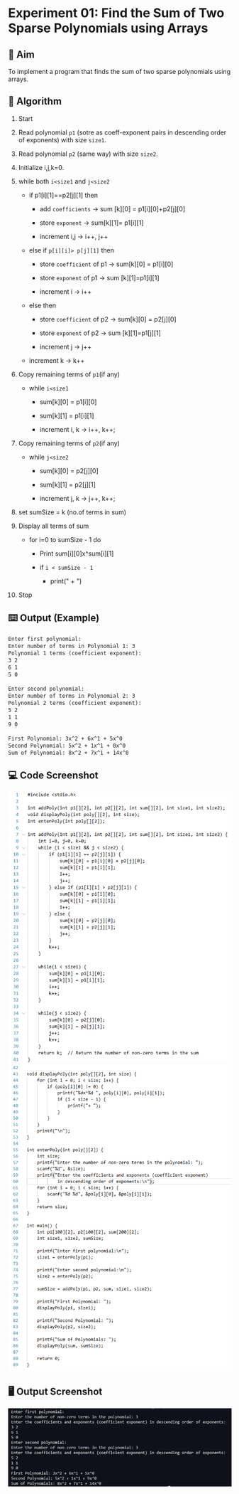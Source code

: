 # Experiment 01: Find the Sum of Two Sparse Polynomials using Arrays

## 🎯 Aim

To implement a program that finds the sum of two sparse polynomials using arrays.

## 📝 Algorithm

1. Start

2. Read polynomial `p1` (sotre as coeff-exponent pairs in descending order of exponents) with size `size1`.

3. Read polynomial `p2` (same way) with size `size2`.

4. Initialize i,j,k=0.

5. while both `i<size1` and `j<size2`

   - if p1[i][1]==p2[j][1] then

     - add `coefficients` → sum [k][0] = p1[i][0]+p2[j][0]

     - store `exponent` → sum[k][1]= p1[i][1]

     - increment i,j → i++, j++

   - else if `p[i][i]> p[j][1]` then

     - store `coefficient` of p1 → sum[k][0] = p1[i][0]

     - store `exponent` of p1 → sum [k][1]=p1[i][1]

     - increment i → i++

   - else then

     - store `coefficient` of p2 → sum[k][0] = p2[j][0]

     - store `exponent` of p2 → sum [k][1]=p1[j][1]

     - increment j → j++

   - increment k → k++

6. Copy remaining terms of `p1`(if any)

   - while `i<size1`

     - sum[k][0] = p1[i][0]

     - sum[k][1] = p1[i][1]

     - increment i, k → i++, k++;

7. Copy remaining terms of `p2`(if any)

   - while `j<size2`

     - sum[k][0] = p2[j][0]

     - sum[k][1] = p2[j][1]

     - increment j, k → j++, k++;

8. set sumSize = k (no.of terms in sum)

9. Display all terms of sum

   - for i=0 to sumSize - 1 do

     - Print sum[i][0]x^sum[i][1]

     - if `i < sumSize - 1`

       - print(" + ")

10. Stop

## ⌨️ Output (Example)

```
Enter first polynomial:
Enter number of terms in Polynomial 1: 3
Polynomial 1 terms (coefficient exponent):
3 2
6 1
5 0

Enter second polynomial:
Enter number of terms in Polynomial 2: 3
Polynomial 2 terms (coefficient exponent):
5 2
1 1
9 0

First Polynomial: 3x^2 + 6x^1 + 5x^0
Second Polynomial: 5x^2 + 1x^1 + 0x^0
Sum of Polynomial: 8x^2 + 7x^1 + 14x^0
```

## 💻 Code Screenshot

![Code Screenshot](/screenshots/1.1.png)
![Code Screenshot](/screenshots/1.2.png)

## 🖥️ Output Screenshot

![Code Screenshot](/screenshots/1.out.png)
